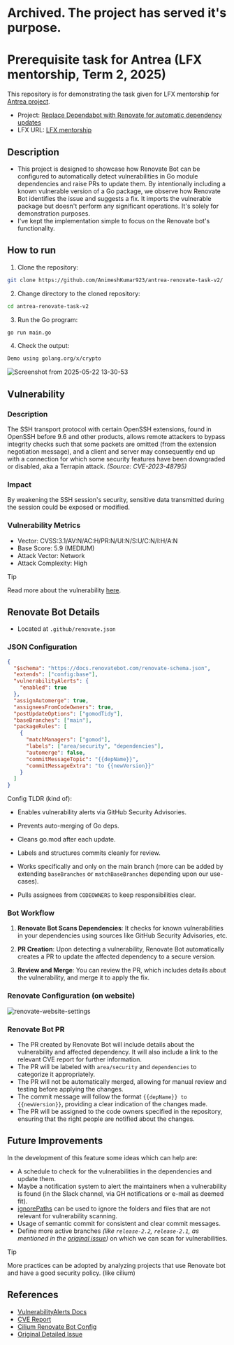 # Archived. The project has served it's purpose.

# Prerequisite task for Antrea (LFX mentorship, Term 2, 2025)

This repository is for demonstrating the task given for LFX mentorship for [Antrea project](https://github.com/antrea-io/antrea).

- Project: [Replace Dependabot with Renovate for automatic dependency updates](https://github.com/cncf/mentoring/tree/main/programs/lfx-mentorship/2025/02-Jun-Aug#replace-dependabot-with-renovate-for-automatic-dependency-updates)
- LFX URL: [LFX mentorship](https://mentorship.lfx.linuxfoundation.org/project/62d69fd5-6c90-4ba1-b260-a5dc247fc3cf)

## Description
- This project is designed to showcase how Renovate Bot can be configured to automatically detect vulnerabilities in Go module dependencies and raise PRs to update them. By intentionally including a known vulnerable version of a Go package, we observe how Renovate Bot identifies the issue and suggests a fix. It imports the vulnerable package but doesn't perform any significant operations. It's solely for demonstration purposes.
- I've kept the implementation simple to focus on the Renovate bot's functionality.

## How to run

1. Clone the repository:
  ```bash
  git clone https://github.com/AnimeshKumar923/antrea-renovate-task-v2/
  ```

2. Change directory to the cloned repository:
  ```bash
  cd antrea-renovate-task-v2
  ```
3. Run the Go program:
  ```bash
  go run main.go
  ```
4. Check the output:
  ```bash
  Demo using golang.org/x/crypto
  ```

![Screenshot from 2025-05-22 13-30-53](https://github.com/user-attachments/assets/9a9ed336-00ba-4207-855b-9315253afaec)


## Vulnerability
### Description
The SSH transport protocol with certain OpenSSH extensions, found in OpenSSH before 9.6 and other products, allows remote attackers to bypass integrity checks such that some packets are omitted (from the extension negotiation message), and a client and server may consequently end up with a connection for which some security features have been downgraded or disabled, aka a Terrapin attack. _(Source: CVE-2023-48795)_

### Impact 
By weakening the SSH session's security, sensitive data transmitted during the session could be exposed or modified.

### Vulnerability Metrics
- Vector:  CVSS:3.1/AV:N/AC:H/PR:N/UI:N/S:U/C:N/I:H/A:N
- Base Score:  5.9 (MEDIUM)
- Attack Vector:  Network
- Attack Complexity:  High
> [!TIP]
> Read more about the vulnerability [here](https://nvd.nist.gov/vuln/detail/cve-2023-48795).

## Renovate Bot Details
- Located at `.github/renovate.json`

### JSON Configuration
```json
{
  "$schema": "https://docs.renovatebot.com/renovate-schema.json",
  "extends": ["config:base"],
  "vulnerabilityAlerts": {
    "enabled": true
  },
  "assignAutomerge": true,
  "assigneesFromCodeOwners": true,
  "postUpdateOptions": ["gomodTidy"],
  "baseBranches": ["main"],
  "packageRules": [
    {
      "matchManagers": ["gomod"],
      "labels": ["area/security", "dependencies"],
      "automerge": false,
      "commitMessageTopic": "{{depName}}",
      "commitMessageExtra": "to {{newVersion}}"
    }
  ]
}
```
Config TLDR (kind of):
- Enables vulnerability alerts via GitHub Security Advisories.

- Prevents auto-merging of Go deps.

- Cleans go.mod after each update.

- Labels and structures commits cleanly for review.

- Works specifically and only on the main branch (more can be added by extending `baseBranches` or `matchBaseBranches` depending upon our use-cases).

- Pulls assignees from `CODEOWNERS` to keep responsibilities clear.

### Bot Workflow
  1. **Renovate Bot Scans Dependencies**: It checks for known vulnerabilities in your dependencies using sources like GitHub Security Advisories, etc.

  2. **PR Creation**: Upon detecting a vulnerability, Renovate Bot automatically creates a PR to update the affected dependency to a secure version.

  3. **Review and Merge**: You can review the PR, which includes details about the vulnerability, and merge it to apply the fix.

### Renovate Configuration (on website)
![renovate-website-settings](https://github.com/user-attachments/assets/23ff4e52-cdb3-4fa6-a3bf-741045c920f2)


### Renovate Bot PR
- The PR created by Renovate Bot will include details about the vulnerability and affected dependency. It will also include a link to the relevant CVE report for further information.
- The PR will be labeled with `area/security` and `dependencies` to categorize it appropriately.
- The PR will not be automatically merged, allowing for manual review and testing before applying the changes.
- The commit message will follow the format `{{depName}} to {{newVersion}}`, providing a clear indication of the changes made.
- The PR will be assigned to the code owners specified in the repository, ensuring that the right people are notified about the changes.

## Future Improvements

In the development of this feature some ideas which can help are:

- A schedule to check for the vulnerabilities in the dependencies and update them.
- Maybe a notification system to alert the maintainers when a vulnerability is found (in the Slack channel, via GH notifications or e-mail as deemed fit).
- [ignorePaths](https://docs.renovatebot.com/configuration-options/#ignorepaths) can be used to ignore the folders and files that are not relevant for vulnerability scanning.
- Usage of semantic commit for consistent and clear commit messages.
- Define more active branches _(like `release-2.2`, `release-2.1`, as mentioned in the [original issue](https://github.com/antrea-io/antrea/issues/6934))_ on which we can scan for vulnerabilities.

> [!TIP]
> More practices can be adopted by analyzing projects that use Renovate bot and have a good security policy. (like cilium)

## References
- [VulnerabilityAlerts Docs](https://docs.renovatebot.com/configuration-options/#vulnerabilityalerts)
- [CVE Report](https://nvd.nist.gov/vuln/detail/cve-2023-48795)
- [Cilium Renovate Bot Config](https://github.com/cilium/cilium/blob/main/.github/renovate.json5)
- [Original Detailed Issue](https://github.com/antrea-io/antrea/issues/6934)
